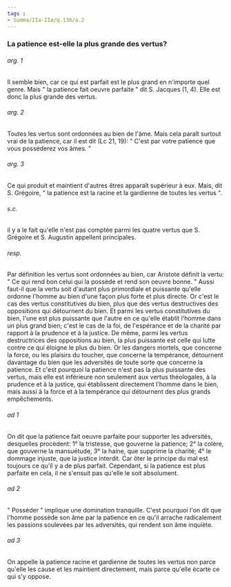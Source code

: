 ```yaml
---
tags : 
- Summa/IIa-IIæ/q.136/a.2
---
```


### La patience est-elle la plus grande des vertus?

###### arg. 1
Il semble bien, car ce qui est parfait est le plus grand en n'importe quel genre. Mais " la patience fait oeuvre parfaite " dit S. Jacques (1, 4). Elle est donc la plus grande des vertus. 

###### arg. 2
Toutes les vertus sont ordonnées au bien de l'âme. Mais cela paraît surtout vrai de la patience, car il est dit (Lc 21, 19): " C'est par votre patience que vous posséderez vos âmes. " 

###### arg. 3
Ce qui produit et maintient d'autres êtres apparaît supérieur à eux. Mais, dit S. Grégoire, " la patience est la racine et la gardienne de toutes les vertus ". 

###### s.c.
il y a le fait qu'elle n'est pas comptée parmi les quatre vertus que S. Grégoire et S. Augustin appellent principales. 

###### resp.
Par définition les vertus sont ordonnées au bien, car Aristote définit la vertu: " Ce qui rend bon celui qui la possède et rend son oeuvre bonne. " Aussi faut-il que la vertu soit d'autant plus primordiale et puissante qu'elle ordonne l'homme au bien d'une façon plus forte et plus directe. Or c'est le cas des vertus constitutives du bien, plus que des vertus destructives des oppositions qui détournent du bien. Et parmi les vertus constitutives du bien, l'une est plus puissante que l'autre en ce qu'elle établit l'homme dans un plus grand bien; c'est le cas de la foi, de l'espérance et de la charité par rapport à la prudence et à la justice. De même, parmi les vertus destructrices des oppositions au bien, la plus puissante est celle qui lutte contre ce qui éloigne le plus du bien. Or les dangers mortels, que concerne la force, ou les plaisirs du toucher, que concerne la tempérance, détournent davantage du bien que les adversités de toute sorte que concerne la patience. Et c'est pourquoi la patience n'est pas la plus puissante des vertus, mais elle est inférieure non seulement aux vertus théologales, à la prudence et à la justice, qui établissent directement l'homme dans le bien, mais aussi à la force et à la tempérance qui détournent des plus grands empêchements. 

###### ad 1
On dit que la patience fait oeuvre parfaite pour supporter les adversités, desquelles procèdent: 1° la tristesse, que gouverne la patience; 2° la colère, que gouverne la mansuétude, 3° la haine, que supprime la charité; 4° le dommage injuste, que la justice interdit. Car ôter le principe du mal est toujours ce qu'il y a de plus parfait. Cependant, si la patience est plus parfaite en cela, il ne s'ensuit pas qu'elle le soit absolument. 

###### ad 2
" Posséder " implique une domination tranquille. C'est pourquoi l'on dit que l'homme possède son âme par la patience en ce qu'il arrache radicalement les passions soulevées par les adversités, qui rendent son âme inquiète. 

###### ad 3
On appelle la patience racine et gardienne de toutes les vertus non parce qu'elle les cause et les maintient directement, mais parce qu'elle écarte ce qui s'y oppose. 

